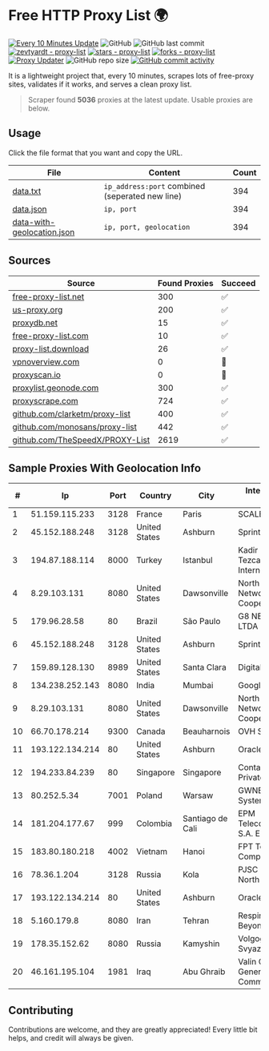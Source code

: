 
# Free HTTP Proxy List 🌍

[![Every 10 Minutes Update](https://github.com/mertguvencli/http-proxy-list/actions/workflows/main.yml/badge.svg?branch=main)](https://github.com/mertguvencli/http-proxy-list/actions/workflows/main.yml)
![GitHub](https://img.shields.io/github/license/mertguvencli/http-proxy-list)
![GitHub last commit](https://img.shields.io/github/last-commit/mertguvencli/http-proxy-list)
[![zevtyardt - proxy-list](https://img.shields.io/static/v1?label=zevtyardt&message=proxy-list&color=blue&logo=github)](https://github.com/zevtyardt/proxy-list "Go to GitHub repo")
[![stars - proxy-list](https://img.shields.io/github/stars/zevtyardt/proxy-list?style=social)](https://github.com/zevtyardt/proxy-list)
[![forks - proxy-list](https://img.shields.io/github/forks/zevtyardt/proxy-list?style=social)](https://github.com/zevtyardt/proxy-list)
[![Proxy Updater](https://github.com/zevtyardt/proxy-list/workflows/Proxy%20Updater/badge.svg)](https://github.com/zevtyardt/proxy-list/actions?query=workflow:"Proxy+Updater")
![GitHub repo size](https://img.shields.io/github/repo-size/zevtyardt/proxy-list)
[![GitHub commit activity](https://img.shields.io/github/commit-activity/m/zevtyardt/proxy-list?logo=commits)](https://github.com/zevtyardt/proxy-list/commits/main)

It is a lightweight project that, every 10 minutes, scrapes lots of free-proxy sites, validates if it works, and serves a clean proxy list.

> Scraper found **5036** proxies at the latest update. Usable proxies are below.

## Usage

Click the file format that you want and copy the URL.

|File|Content|Count|
|----|-------|-----|
|[data.txt](https://raw.githubusercontent.com/mertguvencli/http-proxy-list/main/proxy-list/data.txt)|`ip_address:port` combined (seperated new line)|394|
|[data.json](https://raw.githubusercontent.com/mertguvencli/http-proxy-list/main/proxy-list/data.json)|`ip, port`|394|
|[data-with-geolocation.json](https://raw.githubusercontent.com/mertguvencli/http-proxy-list/main/proxy-list/data-with-geolocation.json)|`ip, port, geolocation`|394|

## Sources

|Source|Found Proxies|Succeed|
|------|-------------|-------|
|[free-proxy-list.net](https://free-proxy-list.net)|300|✅|
|[us-proxy.org](https://www.us-proxy.org)|200|✅|
|[proxydb.net](http://proxydb.net)|15|✅|
|[free-proxy-list.com](https://free-proxy-list.com/?page=&port=&type%5B%5D=http&type%5B%5D=https&up_time=0&search=Search)|10|✅|
|[proxy-list.download](https://www.proxy-list.download/HTTP)|26|✅|
|[vpnoverview.com](https://vpnoverview.com/privacy/anonymous-browsing/free-proxy-servers)|0|🚫|
|[proxyscan.io](https://www.proxyscan.io)|0|🚫|
|[proxylist.geonode.com](https://proxylist.geonode.com/api/proxy-list?limit=300&page=1&sort_by=lastChecked&sort_type=desc&protocols=http,https)|300|✅|
|[proxyscrape.com](https://api.proxyscrape.com/v2/?request=displayproxies&protocol=http&timeout=10000&country=all&ssl=all&anonymity=all)|724|✅|
|[github.com/clarketm/proxy-list](https://raw.githubusercontent.com/clarketm/proxy-list/master/proxy-list-raw.txt)|400|✅|
|[github.com/monosans/proxy-list](https://raw.githubusercontent.com/monosans/proxy-list/main/proxies/http.txt)|442|✅|
|[github.com/TheSpeedX/PROXY-List](https://raw.githubusercontent.com/TheSpeedX/PROXY-List/master/http.txt)|2619|✅|


## Sample Proxies With Geolocation Info

|#|Ip|Port|Country|City|Internet Service Provider|
|-|--|----|-------|----|-------------------------|
|1|51.159.115.233|3128|France|Paris|SCALEWAY|
|2|45.152.188.248|3128|United States|Ashburn|Sprint|
|3|194.87.188.114|8000|Turkey|Istanbul|Kadir Huseyin Tezcan Nosspeed Internet Teknolojileri|
|4|8.29.103.131|8080|United States|Dawsonville|North Georgia Network Cooperative, Inc|
|5|179.96.28.58|80|Brazil|São Paulo|G8 NETWORKS LTDA|
|6|45.152.188.248|3128|United States|Ashburn|Sprint|
|7|159.89.128.130|8989|United States|Santa Clara|DigitalOcean, LLC|
|8|134.238.252.143|8080|India|Mumbai|Google LLC|
|9|8.29.103.131|8080|United States|Dawsonville|North Georgia Network Cooperative, Inc|
|10|66.70.178.214|9300|Canada|Beauharnois|OVH SAS|
|11|193.122.134.214|80|United States|Ashburn|Oracle Corporation|
|12|194.233.84.239|80|Singapore|Singapore|Contabo Asia Private Limited|
|13|80.252.5.34|7001|Poland|Warsaw|GWNET Autonomus System|
|14|181.204.177.67|999|Colombia|Santiago de Cali|EPM Telecomunicaciones S.A. E.S.P.|
|15|183.80.180.218|4002|Vietnam|Hanoi|FPT Telecom Company|
|16|78.36.1.204|3128|Russia|Kola|PJSC "Rostelecom" North-West region|
|17|193.122.134.214|80|United States|Ashburn|Oracle Corporation|
|18|5.160.179.8|8080|Iran|Tehran|Respina Networks & Beyond PJSC|
|19|178.35.152.62|8080|Russia|Kamyshin|Volgograd Electro Svyaz|
|20|46.161.195.104|1981|Iraq|Abu Ghraib|Valin Company for General Trading and Communication LTD|



## Contributing

Contributions are welcome, and they are greatly appreciated! Every
little bit helps, and credit will always be given.

